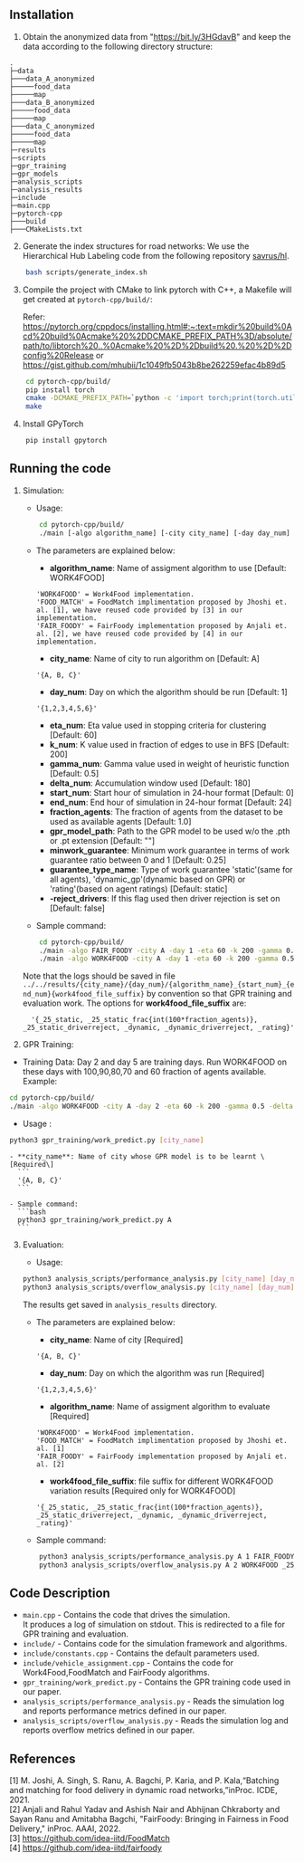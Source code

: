 ## Installation

1. Obtain the anonymized data from "https://bit.ly/3HGdavB" and keep the data according to the following directory structure:

```
.
├─data
├───data_A_anonymized
├─────food_data
├─────map
├───data_B_anonymized
├─────food_data
├─────map
├───data_C_anonymized
├─────food_data
├─────map
├─results
├─scripts
├─gpr_training
├─gpr_models
├─analysis_scripts
├─analysis_results
├─include
├─main.cpp
├─pytorch-cpp
├───build
├───CMakeLists.txt
```

2. Generate the index structures for road networks:
   We use the Hierarchical Hub Labeling code from the following repository [savrus/hl](https://github.com/savrus/hl).  

```bash
    bash scripts/generate_index.sh
```

3. Compile the project with CMake to link pytorch with C++, a Makefile will get created at ```pytorch-cpp/build/```:

    Refer: https://pytorch.org/cppdocs/installing.html#:~:text=mkdir%20build%0Acd%20build%0Acmake%20%2DDCMAKE_PREFIX_PATH%3D/absolute/path/to/libtorch%20..%0Acmake%20%2D%2Dbuild%20.%20%2D%2Dconfig%20Release
    or 
    https://gist.github.com/mhubii/1c1049fb5043b8be262259efac4b89d5

```bash
    cd pytorch-cpp/build/
    pip install torch
    cmake -DCMAKE_PREFIX_PATH=`python -c 'import torch;print(torch.utils.cmake_prefix_path)'` ..
    make 
```

4. Install GPyTorch

```bash
    pip install gpytorch
```

## Running the code

1. Simulation:  

   - Usage:
   ```bash
       cd pytorch-cpp/build/
       ./main [-algo algorithm_name] [-city city_name] [-day day_num] [-eta eta_num] [-k k_num] [-gamma gamma_num] [-delta delta_num] [-start start_num] [-end end_num] [-de_frac fraction_agents] [-gpr_model gpr_model_path] [-minwork minwork_guarantee] [-guarantee_type guarantee_type_name] [-reject_drivers]
   ```

   - The parameters are explained below:
     - **algorithm_name**: Name of assigment algorithm to use \[Default: WORK4FOOD\]  
     ```
     'WORK4FOOD' = Work4Food implementation.
     'FOOD_MATCH' = FoodMatch implimentation proposed by Jhoshi et. al. [1], we have reused code provided by [3] in our implementation.
     'FAIR_FOODY' = FairFoody implementation proposed by Anjali et. al. [2], we have reused code provided by [4] in our implementation.
     ```
     - **city_name**: Name of city to run algorithm on \[Default: A\]  
     ```
     '{A, B, C}'
     ```
     - **day_num**: Day on which the algorithm should be run  \[Default: 1\]
     ```
     '{1,2,3,4,5,6}'
     ```
     - **eta_num**: Eta value used in stopping criteria for clustering \[Default: 60\]
     - **k_num**: K value used in fraction of edges to use in BFS \[Default: 200\]
     - **gamma_num**: Gamma value used in weight of heuristic function \[Default: 0.5\]
     - **delta_num**: Accumulation window used \[Default: 180\]
     - **start_num**: Start hour of simulation in 24-hour format \[Default: 0\]
     - **end_num**: End hour of simulation in 24-hour format \[Default: 24\]
     - **fraction_agents**: The fraction of agents from the dataset to be used as available agents \[Default: 1.0\]
     - **gpr_model_path**: Path to the GPR model to be used w/o the .pth or .pt extension \[Default: ""\]
     - **minwork_guarantee**: Minimum work guarantee in terms of work guarantee ratio between 0 and 1 \[Default: 0.25\]
     - **guarantee_type_name**: Type of work guarantee 'static'(same for all agents), 'dynamic_gp'(dynamic based on GPR) or 'rating'(based on agent ratings) \[Default: static\]
     - **-reject_drivers**: If this flag used then driver rejection is set on \[Default: false\]
     
   - Sample command:
   ```bash
       cd pytorch-cpp/build/
       ./main -algo FAIR_FOODY -city A -day 1 -eta 60 -k 200 -gamma 0.5 -delta 180 -start 0 -end 24 > ../../results/A/1/FAIR_FOODY_0_24.results 
       ./main -algo WORK4FOOD -city A -day 1 -eta 60 -k 200 -gamma 0.5 -delta 180 -start 0 -end 24 -gpr_model ../../gpr_models/model_A_days_2_and_5_25_static_pay_2 > ../../results/A/1/WORK4FOOD_0_24_25_static
   ```
   Note that the logs should be saved in file  ```../../results/{city_name}/{day_num}/{algorithm_name}_{start_num}_{end_num}{work4food_file_suffix}``` by convention so that GPR training and evaluation work. The options for **work4food_file_suffix** are: 
   ```
     '{_25_static, _25_static_frac{int(100*fraction_agents)}, _25_static_driverreject, _dynamic, _dynamic_driverreject, _rating}'
   ```

2. GPR Training: 
  
  - Training Data: Day 2 and day 5 are training days. Run WORK4FOOD on these days with 100,90,80,70 and 60 fraction of agents available.
   Example:
   ```bash
   cd pytorch-cpp/build/
   ./main -algo WORK4FOOD -city A -day 2 -eta 60 -k 200 -gamma 0.5 -delta 180 -start 0 -end 24 -de_frac 0.9 -gpr_model ../../gpr_models/model_A_days_2_and_5_25_static_pay_2 > ../../results/A/2/WORK4FOOD_0_24_25_static_frac90.results
   ``` 

   - Usage : 
   ```bash
   python3 gpr_training/work_predict.py [city_name]  
   ``` 

    - **city_name**: Name of city whose GPR model is to be learnt \[Required\]
      ```
      '{A, B, C}'
      ```
    
    - Sample command:
      ```bash
      python3 gpr_training/work_predict.py A
      ```

3. Evaluation:  

   - Usage: 
   ```bash
   python3 analysis_scripts/performance_analysis.py [city_name] [day_num] [algorithm_name] [work4food_file_suffix] 
   python3 analysis_scripts/overflow_analysis.py [city_name] [day_num] [algorithm_name] [work4food_file_suffix] 
   ```

   The results get saved in `analysis_results` directory.

   - The parameters are explained below:
     - **city_name**: Name of city \[Required\]
     ```
     '{A, B, C}'
     ```
     - **day_num**: Day on which the algorithm was run  \[Required\]
     ```
     '{1,2,3,4,5,6}'
     ```
     - **algorithm_name**: Name of assigment algorithm to evaluate  \[Required\]
     ```
     'WORK4FOOD' = Work4Food implementation.
     'FOOD_MATCH' = FoodMatch implimentation proposed by Jhoshi et. al. [1]
     'FAIR_FOODY' = FairFoody implementation proposed by Anjali et. al. [2]
     ```
     - **work4food_file_suffix**: file suffix for different WORK4FOOD variation results  \[Required only for WORK4FOOD\]
     ```
     '{_25_static, _25_static_frac{int(100*fraction_agents)}, _25_static_driverreject, _dynamic, _dynamic_driverreject, _rating}'
     ```
  
   - Sample command:

    ```bash
        python3 analysis_scripts/performance_analysis.py A 1 FAIR_FOODY
        python3 analysis_scripts/overflow_analysis.py A 2 WORK4FOOD _25_static 
    ```

## Code Description

- `main.cpp` - Contains the code that drives the simulation.<br>
  It produces a log of simulation on stdout. This is redirected to a file for GPR training and evaluation.
- `include/` - Contains code for the simulation framework and algorithms.
- `include/constants.cpp` - Contains the default parameters used.
- `include/vehicle_assignment.cpp` - Contains the code for Work4Food,FoodMatch and FairFoody algorithms.
- `gpr_training/work_predict.py` - Contains the GPR training code used in our paper.
- `analysis_scripts/performance_analysis.py` - Reads the simulation log and reports performance metrics defined in our paper.
- `analysis_scripts/overflow_analysis.py` - Reads the simulation log and reports overflow metrics defined in our paper.

## References

[1] M.  Joshi,  A.  Singh,  S.  Ranu,  A.  Bagchi,  P.  Karia,  and  P.  Kala,“Batching and matching for food delivery in dynamic road networks,”inProc. ICDE, 2021.<br>
[2] Anjali and Rahul Yadav and Ashish Nair and Abhijnan Chkraborty and Sayan Ranu and Amitabha Bagchi, "FairFoody: Bringing in Fairness in Food Delivery," inProc. AAAI, 2022.<br>
[3] https://github.com/idea-iitd/FoodMatch<br>
[4] https://github.com/idea-iitd/fairfoody<br>